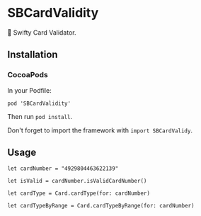 <a href="https://imgflip.com/gif/2kdkml"><img src="https://i.imgflip.com/2kdkml.gif" title=""/></a>

# SBCardValidity
🦑 Swifty Card Validator.


## Installation

### CocoaPods

In your Podfile:

```
pod 'SBCardValidity'
```
Then run `pod install`.

Don't forget to import the framework with `import SBCardValidy`.

## Usage

```
let cardNumber = "4929804463622139"
```

``` Chack validity
let isValid = cardNumber.isValidCardNumber()
```

``` Card type by regular expresion
let cardType = Card.cardType(for: cardNumber)
```

``` Card type by range
let cardTypeByRange = Card.cardTypeByRange(for: cardNumber)
```
